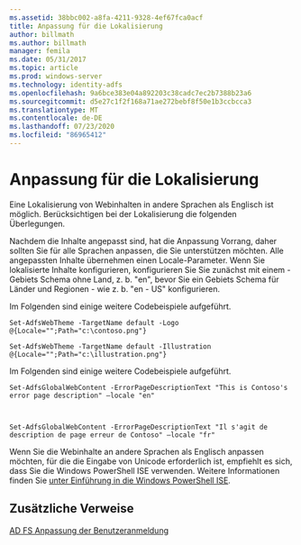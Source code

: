 ```yaml
---
ms.assetid: 38bbc002-a8fa-4211-9328-4ef67fca0acf
title: Anpassung für die Lokalisierung
author: billmath
ms.author: billmath
manager: femila
ms.date: 05/31/2017
ms.topic: article
ms.prod: windows-server
ms.technology: identity-adfs
ms.openlocfilehash: 9a6bce383e04a892203c38cadc7ec2b7388b23a6
ms.sourcegitcommit: d5e27c1f2f168a71ae272bebf8f50e1b3ccbcca3
ms.translationtype: MT
ms.contentlocale: de-DE
ms.lasthandoff: 07/23/2020
ms.locfileid: "86965412"
---
```

# <a name="customization-for-localization"></a>Anpassung für die Lokalisierung 


Eine Lokalisierung von Webinhalten in andere Sprachen als Englisch ist möglich. Berücksichtigen bei der Lokalisierung die folgenden Überlegungen.  
  
Nachdem die Inhalte angepasst sind, hat die Anpassung Vorrang, daher sollten Sie für alle Sprachen anpassen, die Sie unterstützen möchten. Alle angepassten Inhalte übernehmen einen Locale-Parameter. Wenn Sie lokalisierte Inhalte konfigurieren, konfigurieren Sie Sie zunächst mit einem \- Gebiets Schema ohne Land, z. b. "en", bevor Sie ein Gebiets Schema für Länder und Regionen \- wie z. b. "en \- US" konfigurieren.  
  
Im Folgenden sind einige weitere Codebeispiele aufgeführt.  
  
    
    Set-AdfsWebTheme -TargetName default -Logo @{Locale="";Path="c:\contoso.png"}  
      
    Set-AdfsWebTheme -TargetName default -Illustration @{Locale="";Path="c:\illustration.png"}  

  
Im Folgenden sind einige weitere Codebeispiele aufgeführt.  
  
 
    Set-AdfsGlobalWebContent -ErrorPageDescriptionText "This is Contoso's error page description" –locale "en"  
  
  

    Set-AdfsGlobalWebContent -ErrorPageDescriptionText "Il s'agit de description de page erreur de Contoso" –locale "fr"  
 
  
Wenn Sie die Webinhalte an andere Sprachen als Englisch anpassen möchten, für die die Eingabe von Unicode erforderlich ist, empfiehlt es sich, dass Sie die Windows PowerShell ISE verwenden. Weitere Informationen finden Sie [unter Einführung in die Windows PowerShell ISE](/previous-versions/mt707506(v=msdn.10)).  

## <a name="additional-references"></a>Zusätzliche Verweise 
[AD FS Anpassung der Benutzeranmeldung](AD-FS-user-sign-in-customization.md) 
